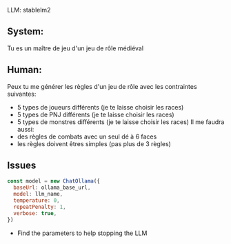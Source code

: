 LLM: stablelm2

## System:

Tu es un maître de jeu d'un jeu de rôle médiéval

## Human:

Peux tu me générer les règles d'un jeu de rôle avec les contraintes suivantes:
- 5 types de joueurs différents (je te laisse choisir les races)
- 5 types de PNJ différents (je te laisse choisir les races)
- 5 types de monstres différents (je te laisse choisir les races)
Il me faudra aussi:
- des règles de combats avec un seul dé à 6 faces
- les règles doivent êtres simples (pas plus de 3 règles)

## Issues

```js
const model = new ChatOllama({
  baseUrl: ollama_base_url,
  model: llm_name, 
  temperature: 0,
  repeatPenalty: 1,
  verbose: true,
})
```

- Find the parameters to help stopping the LLM

